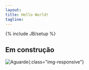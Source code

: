 ```yaml
---
layout: 
title: Hello World!
tagline:
---
```

{% include JB/setup %}

## Em construção 

![Aguarde](http://cinemaevideo.com/cinema/wp-content/uploads/aguarde.jpg){:class="img-responsive"}